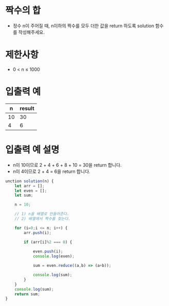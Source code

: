 # 짝수의 합
- 정수 n이 주어질 때, n이하의 짝수를 모두 더한 값을 return 하도록 solution 함수를 작성해주세요.



# 제한사항
- 0 < n ≤ 1000

# 입출력 예
| n | result |
| -- | ----- |
| 10 | 30|
| 4 | 6 |

# 입출력 예 설명
- n이 10이므로 2 + 4 + 6 + 8 + 10 = 30을 return 합니다.
- n이 4이므로 2 + 4 = 6을 return 합니다.

```javascript
unction solution(n) {
    let arr = [];
    let even = [];
    let sum;

    n = 10;

    // 1) n을 배열로 만들어준다.
    // 2) 배열에서 짝수를 찾는다.

    for (i=0;i <= n; i++) {
        arr.push(i);

        if (arr[i]%2 === 0) {
            
            even.push(i);
            console.log(even);

            sum = even.reduce((a,b) => (a+b));

            console.log(sum);
        }
    }
    console.log(sum);
    return sum;
}
```